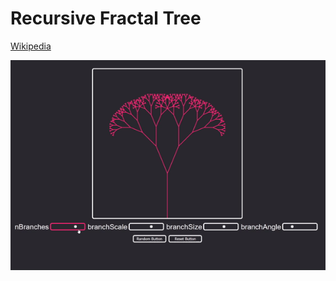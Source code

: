 # Recursive Fractal Tree
[Wikipedia](https://en.wikipedia.org/wiki/Fractal_tree_index)

[![Tree gif](/tree.gif)](https://nonvegan.github.io/recursive-fractal-tree)
